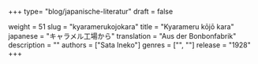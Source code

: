 +++
type= "blog/japanische-literatur"
draft = false

weight = 51
slug = "kyaramerukojokara"
title = "Kyarameru kōjō kara"
japanese = "キャラメル工場から"
translation = "Aus der Bonbonfabrik"
description = ""
authors = ["Sata Ineko"]
genres = ["", ""]
release = "1928"
+++

